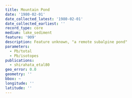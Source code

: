 ```yaml
---
title: Mountain Pond
date: '1980-02-01'
date_collected_latest: '1980-02-01'
date_collected_earliest: ''
record_type: core
medium: lake_sediment
feature: '909'
description: Feature unknown, "a remote subalpine pond"
parameters:
  - Pb/total
  - Pb/isotopes
publications:
  - shirahata_etal80
geo_error: 0.0
geometry: ''
bbox: ~
longitude: ''
latitude: ''
---
```

